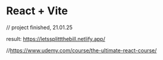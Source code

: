 # React + Vite

// project finished, 21.01.25

result: https://letssplittthebill.netlify.app/

//https://www.udemy.com/course/the-ultimate-react-course/
